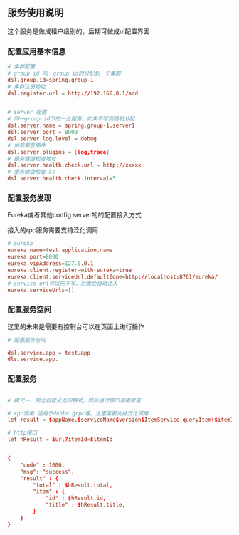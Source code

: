 
## 服务使用说明

这个服务是做成租户级别的，后期可做成ui配置界面


### 配置应用基本信息

```conf
# 集群配置
# group id 同一group id的分配到一个集群
dsl.group.id=spring.group-1
# 集群注册地址
dsl.register.url = http://192.168.0.1/add


# server 配置
# 同一group id下的一台服务，如果不写则随机分配
dsl.server.name = spring.group-1.server1
dsl.server.port = 8000
dsl.server.log.level = debug
# 加载哪些插件
dsl.server.plugins = [log,trace]
# 服务健康检查地址
dsl.server.health.check.url = http://xxxxx
# 服务健康检查 5s
dsl.server.health.check.interval=5

```

### 配置服务发现

Eureka或者其他config server的的配置接入方式

接入的rpc服务需要支持泛化调用

```conf
# eureka
eureka.name=test.application.name
eureka.port=8000
eureka.vipAddress=127.0.0.1
eureka.client.register-with-eureka=true
eureka.client.serviceUrl.defaultZone=http://localhost:8761/eureka/
# service url可以先不写，后面会自动注入
eureka.serviceUrls=[]
```

### 配置服务空间

这里的未来是需要有控制台可以在页面上进行操作

```conf
# 配置服务空间

dsl.service.app = test.app
dls.service.app.

```


### 配置服务
```conf

# 模式一，完全自定义返回格式，然后通过接口调用赋值

# rpc调用 适用于dubbo grpc等，这里需要支持泛化调用
let result = $appName.$serviceName$version$ItemService.queryItem($itemId)

# http接口
let hResult = $url?itemId=$itemId


{
    "code" : 1000,
    "msg": "success",
    "result" : {
        "total" : $hResult.total,
        "item" : {
            "id" : $hResult.id,
            "title" : $hResult.title,
        }
    }
}


```